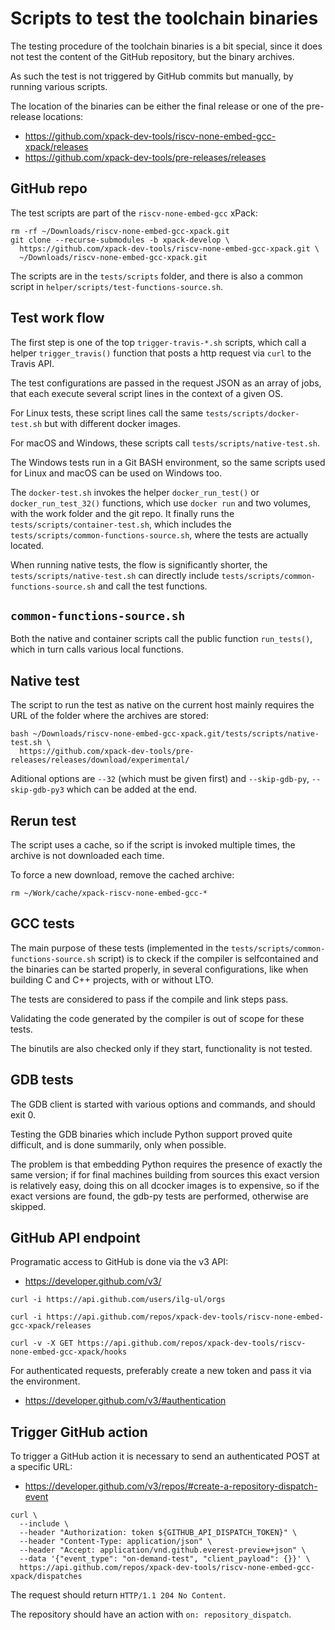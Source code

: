 # Scripts to test the toolchain binaries

The testing procedure of the toolchain binaries is a bit special, since it
does not test the content of the GitHub repository, but the binary archives.

As such the test is not triggered by GitHub commits but manually, by running
various scripts.

The location of the binaries can be either the final release or one of
the pre-release locations:

- https://github.com/xpack-dev-tools/riscv-none-embed-gcc-xpack/releases
- https://github.com/xpack-dev-tools/pre-releases/releases

## GitHub repo

The test scripts are part of the `riscv-none-embed-gcc` xPack:

```
rm -rf ~/Downloads/riscv-none-embed-gcc-xpack.git
git clone --recurse-submodules -b xpack-develop \
  https://github.com/xpack-dev-tools/riscv-none-embed-gcc-xpack.git \
  ~/Downloads/riscv-none-embed-gcc-xpack.git
```

The scripts are in the `tests/scripts` folder, and there is also a
common script in `helper/scripts/test-functions-source.sh`.

## Test work flow

The first step is one of the top `trigger-travis-*.sh` scripts,
which call a helper `trigger_travis()` function that posts a http
request via `curl` to the Travis API.

The test configurations are passed in the request JSON as an array of
jobs, that each execute several script lines in the context of a given OS.

For Linux tests, these script lines call the same
`tests/scripts/docker-test.sh` but with different docker images.

For macOS and Windows, these scripts call `tests/scripts/native-test.sh`.

The Windows tests run in a Git BASH environment, so
the same scripts used for Linux and macOS can be used on Windows too.

The `docker-test.sh` invokes the helper `docker_run_test()` or
`docker_run_test_32()` functions, which use `docker run` and two volumes,
with the work folder and the git repo. It finally runs the
`tests/scripts/container-test.sh`, which includes the
`tests/scripts/common-functions-source.sh`, where the tests are actually
located.

When running native tests, the flow is significantly shorter,
the `tests/scripts/native-test.sh` can directly include
`tests/scripts/common-functions-source.sh` and call the test functions.

## `common-functions-source.sh`

Both the native and container scripts call the public function
`run_tests()`, which in turn calls various local functions.

## Native test

The script to run the test as native on the current host mainly requires
the URL of the folder where the archives are stored:

```
bash ~/Downloads/riscv-none-embed-gcc-xpack.git/tests/scripts/native-test.sh \
  https://github.com/xpack-dev-tools/pre-releases/releases/download/experimental/
```

Aditional options are `--32` (which must be given first) and
`--skip-gdb-py`, `--skip-gdb-py3` which can be added at the end.

## Rerun test

The script uses a cache, so if the script is invoked multiple times,
the archive is not downloaded each time.

To force a new download, remove the cached archive:

```console
rm ~/Work/cache/xpack-riscv-none-embed-gcc-*
```

## GCC tests

The main purpose of these tests (implemented in the
`tests/scripts/common-functions-source.sh` script)
is to ckeck if the compiler is selfcontained
and the binaries can be started properly, in several configurations, like
when building C and C++ projects, with or without LTO.

The tests are considered to pass if the compile and link steps pass.

Validating the code generated by the compiler is out of scope for these tests.

The binutils are also checked only if they start, functionality is not
tested.

## GDB tests

The GDB client is started with various options and commands, and should
exit 0.

Testing the GDB binaries which include Python support proved quite
difficult, and is done summarily, only when possible.

The problem is that embedding Python requires the presence of exactly
the same version; if for final machines building from sources this exact
version is relatively easy, doing this on all dcocker images is to
expensive, so if the exact versions are found, the gdb-py tests are
performed, otherwise are skipped.

## GitHub API endpoint

Programatic access to GitHub is done via the v3 API:

- https://developer.github.com/v3/

```
curl -i https://api.github.com/users/ilg-ul/orgs

curl -i https://api.github.com/repos/xpack-dev-tools/riscv-none-embed-gcc-xpack/releases

curl -v -X GET https://api.github.com/repos/xpack-dev-tools/riscv-none-embed-gcc-xpack/hooks
```

For authenticated requests, preferably create a new token and pass it
via the environment.

- https://developer.github.com/v3/#authentication

## Trigger GitHub action

To trigger a GitHub action it is necessary to send an authenticated POST
at a specific URL:

- https://developer.github.com/v3/repos/#create-a-repository-dispatch-event

```
curl \
  --include \
  --header "Authorization: token ${GITHUB_API_DISPATCH_TOKEN}" \
  --header "Content-Type: application/json" \
  --header "Accept: application/vnd.github.everest-preview+json" \
  --data '{"event_type": "on-demand-test", "client_payload": {}}' \
  https://api.github.com/repos/xpack-dev-tools/riscv-none-embed-gcc-xpack/dispatches
```

The request should return `HTTP/1.1 204 No Content`.

The repository should have an action with `on: repository_dispatch`.

